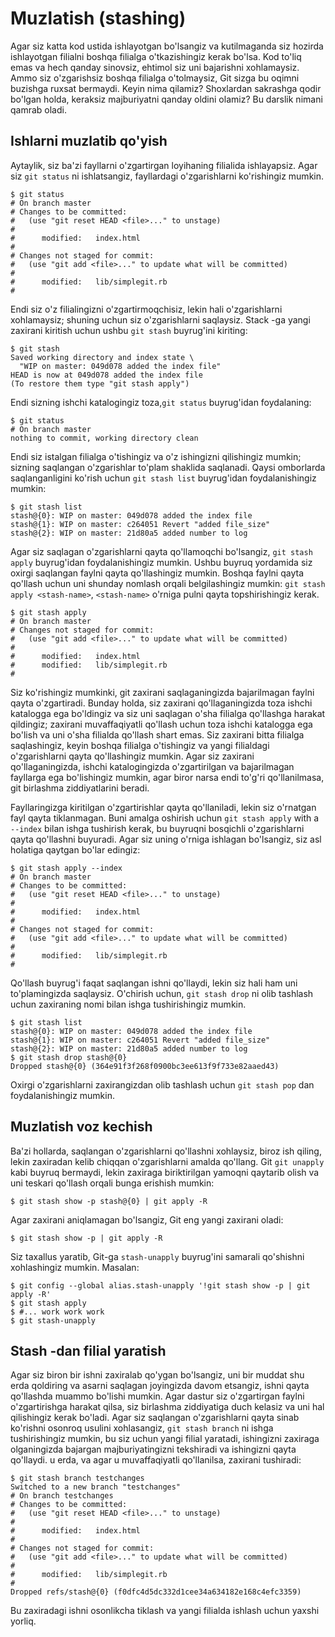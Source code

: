# Muzlatish (stashing)

Agar siz katta kod ustida ishlayotgan bo'lsangiz va kutilmaganda siz hozirda ishlayotgan filialni boshqa filialga o'tkazishingiz kerak bo'lsa. Kod to'liq emas va hech qanday sinovsiz, ehtimol siz uni bajarishni xohlamaysiz. Ammo siz o'zgarishsiz boshqa filialga o'tolmaysiz, Git sizga bu oqimni buzishga ruxsat bermaydi. Keyin nima qilamiz? Shoxlardan sakrashga qodir bo'lgan holda, keraksiz majburiyatni qanday oldini olamiz? Bu darslik nimani qamrab oladi.

## Ishlarni muzlatib qo'yish

Aytaylik, siz ba'zi fayllarni o'zgartirgan loyihaning filialida ishlayapsiz. Agar siz ```git status``` ni ishlatsangiz, fayllardagi o'zgarishlarni ko'rishingiz mumkin.

```
$ git status
# On branch master
# Changes to be committed:
#   (use "git reset HEAD <file>..." to unstage)
#
#      modified:   index.html
#
# Changes not staged for commit:
#   (use "git add <file>..." to update what will be committed)
#
#      modified:   lib/simplegit.rb
#
```

Endi siz o'z filialingizni o'zgartirmoqchisiz, lekin hali o'zgarishlarni xohlamaysiz; shuning uchun siz o'zgarishlarni saqlaysiz.
Stack -ga yangi zaxirani kiritish uchun ushbu  ```git stash``` buyrug'ini kiriting:

```
$ git stash
Saved working directory and index state \
  "WIP on master: 049d078 added the index file"
HEAD is now at 049d078 added the index file
(To restore them type "git stash apply")
```

Endi sizning ishchi katalogingiz toza,```git status``` buyrug'idan foydalaning:

```
$ git status
# On branch master
nothing to commit, working directory clean
```

Endi siz istalgan filialga o'tishingiz va o'z ishingizni qilishingiz mumkin; sizning saqlangan o'zgarishlar to'plam shaklida saqlanadi. Qaysi omborlarda saqlanganligini ko'rish uchun ```git stash list``` buyrug'idan foydalanishingiz mumkin:

```
$ git stash list
stash@{0}: WIP on master: 049d078 added the index file
stash@{1}: WIP on master: c264051 Revert "added file_size"
stash@{2}: WIP on master: 21d80a5 added number to log
```

Agar siz saqlagan o'zgarishlarni qayta qo'llamoqchi bo'lsangiz, ```git stash apply``` buyrug'idan foydalanishingiz mumkin. Ushbu buyruq yordamida siz oxirgi saqlangan faylni qayta qo'llashingiz mumkin. Boshqa faylni qayta qo'llash uchun uni shunday nomlash orqali belgilashingiz mumkin: ```git stash apply <stash-name>```, ```<stash-name>``` o'rniga pulni qayta topshirishingiz kerak.

```
$ git stash apply
# On branch master
# Changes not staged for commit:
#   (use "git add <file>..." to update what will be committed)
#
#      modified:   index.html
#      modified:   lib/simplegit.rb
#
```

Siz ko'rishingiz mumkinki, git zaxirani saqlaganingizda bajarilmagan faylni qayta o'zgartiradi. Bunday holda, siz zaxirani qo'llaganingizda toza ishchi katalogga ega bo'ldingiz va siz uni saqlagan o'sha filialga qo'llashga harakat qildingiz; zaxirani muvaffaqiyatli qo'llash uchun toza ishchi katalogga ega bo'lish va uni o'sha filialda qo'llash shart emas. Siz zaxirani bitta filialga saqlashingiz, keyin boshqa filialga o'tishingiz va yangi filialdagi o'zgarishlarni qayta qo'llashingiz mumkin. Agar siz zaxirani qo'llaganingizda, ishchi katalogingizda o'zgartirilgan va bajarilmagan fayllarga ega bo'lishingiz mumkin, agar biror narsa endi to'g'ri qo'llanilmasa, git birlashma ziddiyatlarini beradi.

Fayllaringizga kiritilgan o'zgartirishlar qayta qo'llaniladi, lekin siz o'rnatgan fayl qayta tiklanmagan. Buni amalga oshirish uchun ```git stash apply``` with a ```--index``` bilan ishga tushirish kerak, bu buyruqni bosqichli o'zgarishlarni qayta qo'llashni buyuradi. Agar siz uning o'rniga ishlagan bo'lsangiz, siz asl holatiga qaytgan bo'lar edingiz:

```
$ git stash apply --index
# On branch master
# Changes to be committed:
#   (use "git reset HEAD <file>..." to unstage)
#
#      modified:   index.html
#
# Changes not staged for commit:
#   (use "git add <file>..." to update what will be committed)
#
#      modified:   lib/simplegit.rb
#
```

Qo'llash buyrug'i faqat saqlangan ishni qo'llaydi, lekin siz hali ham uni to'plamingizda saqlaysiz. O'chirish uchun, ```git stash drop``` ni olib tashlash uchun zaxiraning nomi bilan ishga tushirishingiz mumkin.

```
$ git stash list
stash@{0}: WIP on master: 049d078 added the index file
stash@{1}: WIP on master: c264051 Revert "added file_size"
stash@{2}: WIP on master: 21d80a5 added number to log
$ git stash drop stash@{0}
Dropped stash@{0} (364e91f3f268f0900bc3ee613f9f733e82aaed43)
```

Oxirgi o'zgarishlarni zaxirangizdan olib tashlash uchun ```git stash pop``` dan foydalanishingiz mumkin.

## Muzlatish voz kechish

Ba'zi hollarda, saqlangan o'zgarishlarni qo'llashni xohlaysiz, biroz ish qiling, lekin zaxiradan kelib chiqqan o'zgarishlarni amalda qo'llang. Git ```git unapply``` kabi buyruq bermaydi, lekin zaxiraga biriktirilgan yamoqni qaytarib olish va uni teskari qo'llash orqali bunga erishish mumkin:

```$ git stash show -p stash@{0} | git apply -R```

Agar zaxirani aniqlamagan bo'lsangiz, Git eng yangi zaxirani oladi:

```$ git stash show -p | git apply -R```

Siz taxallus yaratib, Git-ga ```stash-unapply``` buyrug'ini samarali qo'shishni xohlashingiz mumkin. Masalan:

```
$ git config --global alias.stash-unapply '!git stash show -p | git apply -R'
$ git stash apply
$ #... work work work
$ git stash-unapply
```

## Stash -dan filial yaratish

Agar siz biron bir ishni zaxiralab qo'ygan bo'lsangiz, uni bir muddat shu erda qoldiring va asarni saqlagan joyingizda davom etsangiz, ishni qayta qo'llashda muammo bo'lishi mumkin. Agar dastur siz o'zgartirgan faylni o'zgartirishga harakat qilsa, siz birlashma ziddiyatiga duch kelasiz va uni hal qilishingiz kerak bo'ladi. Agar siz saqlangan o'zgarishlarni qayta sinab ko'rishni osonroq usulini xohlasangiz, ```git stash branch``` ni ishga tushirishingiz mumkin, bu siz uchun yangi filial yaratadi, ishingizni zaxiraga olganingizda bajargan majburiyatingizni tekshiradi va ishingizni qayta qo'llaydi. u erda, va agar u muvaffaqiyatli qo'llanilsa, zaxirani tushiradi:

```
$ git stash branch testchanges
Switched to a new branch "testchanges"
# On branch testchanges
# Changes to be committed:
#   (use "git reset HEAD <file>..." to unstage)
#
#      modified:   index.html
#
# Changes not staged for commit:
#   (use "git add <file>..." to update what will be committed)
#
#      modified:   lib/simplegit.rb
#
Dropped refs/stash@{0} (f0dfc4d5dc332d1cee34a634182e168c4efc3359)
```

Bu zaxiradagi ishni osonlikcha tiklash va yangi filialda ishlash uchun yaxshi yorliq.